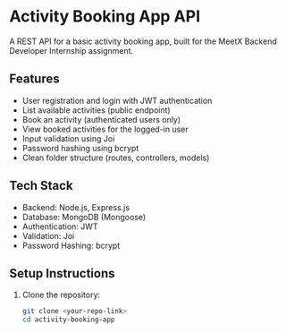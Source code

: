 # Activity Booking App API

A REST API for a basic activity booking app, built for the MeetX Backend Developer Internship assignment.

## Features
- User registration and login with JWT authentication
- List available activities (public endpoint)
- Book an activity (authenticated users only)
- View booked activities for the logged-in user
- Input validation using Joi
- Password hashing using bcrypt
- Clean folder structure (routes, controllers, models)

## Tech Stack
- Backend: Node.js, Express.js
- Database: MongoDB (Mongoose)
- Authentication: JWT
- Validation: Joi
- Password Hashing: bcrypt

## Setup Instructions
1. Clone the repository:
   ```bash
   git clone <your-repo-link>
   cd activity-booking-app